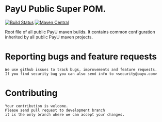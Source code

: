# PayU Public Super POM.

[![Build Status](https://travis-ci.org/PayU-Tech/PayU-Public.svg?branch=master)](https://travis-ci.org/PayU-Tech/PayU-Public)
[![Maven Central](https://maven-badges.herokuapp.com/maven-central/com.payu/payu-public/badge.svg)](https://maven-badges.herokuapp.com/maven-central/com.payu/payu-public)


Root file of all public PayU maven builds.
It contains common configuration inherited by all public PayU maven projects.

# Reporting bugs and feature requests
    We use github issues to track bugs, improvements and feature requests.
    If you find security bug you can also send info to <security@payu.com>

# Contributing
    Your contribution is welcome.
    Please send pull request to development branch
    it is the only branch where we can accept your changes.
